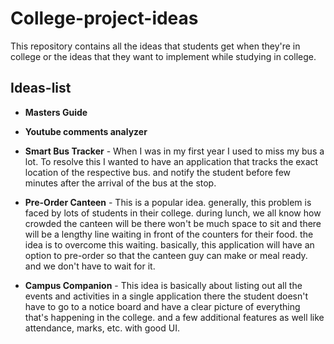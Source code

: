 # College-project-ideas

This repository contains all the ideas that students get when they're in college or the ideas that they want to implement while studying in college.

## Ideas-list
- **Masters Guide**

- **Youtube comments analyzer**
 
- **Smart Bus Tracker** - When I was in my first year I used to miss my bus a lot. To resolve this I wanted to have an application that tracks the exact location of the respective bus. and notify the student before few minutes after the arrival of the bus at the stop.

- **Pre-Order Canteen** - This is a popular idea. generally, this problem is faced by lots of students in their college. during lunch, we all know how crowded the canteen will be there won't be much space to sit and there will be a lengthy line waiting in front of the counters
  for their food. the idea is to overcome this waiting. basically, this application will have an option to pre-order so that the canteen guy can make or meal ready. and we don't have to wait for it.

- **Campus Companion** - This idea is basically about listing out all the events and activities in a single application there the student doesn't have to go to a notice board and have a clear picture of everything that's happening in the college. and a few additional features as well like attendance, marks, etc. with good UI.

